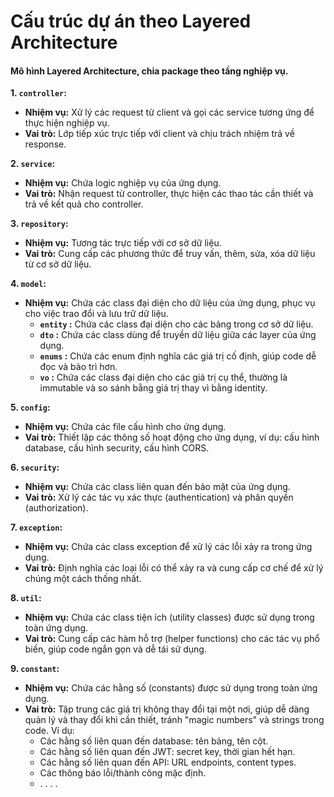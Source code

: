 # Cấu trúc dự án theo Layered Architecture

#### Mô hình Layered Architecture, chia package theo tầng nghiệp vụ.

**1. `controller`:**

*   **Nhiệm vụ:** Xử lý các request từ client và gọi các service tương ứng để thực hiện nghiệp vụ.
*   **Vai trò:** Lớp tiếp xúc trực tiếp với client và chịu trách nhiệm trả về response.

**2. `service`:**

*   **Nhiệm vụ:** Chứa logic nghiệp vụ của ứng dụng.
*   **Vai trò:** Nhận request từ controller, thực hiện các thao tác cần thiết và trả về kết quả cho controller.

**3. `repository`:**

*   **Nhiệm vụ:** Tương tác trực tiếp với cơ sở dữ liệu.
*   **Vai trò:** Cung cấp các phương thức để truy vấn, thêm, sửa, xóa dữ liệu từ cơ sở dữ liệu. 

**4. `model`:**

*   **Nhiệm vụ:** Chứa các class đại diện cho dữ liệu của ứng dụng, phục vụ cho việc trao đổi và lưu trữ dữ liệu.
    *   **`entity` :** Chứa các class đại diện cho các bảng trong cơ sở dữ liệu.
    *   **`dto` :** Chứa các class dùng để truyền dữ liệu giữa các layer của ứng dụng.
    *   **`enums` :** Chứa các enum định nghĩa các giá trị cố định, giúp code dễ đọc và bảo trì hơn.
    *   **`vo` :** Chứa các class đại diện cho các giá trị cụ thể, thường là immutable và so sánh bằng giá trị thay vì bằng identity.

**5. `config`:**

*   **Nhiệm vụ:** Chứa các file cấu hình cho ứng dụng.
*   **Vai trò:** Thiết lập các thông số hoạt động cho ứng dụng, ví dụ: cấu hình database, cấu hình security, cấu hình CORS.

**6. `security`:**

*   **Nhiệm vụ:** Chứa các class liên quan đến bảo mật của ứng dụng.
*   **Vai trò:** Xử lý các tác vụ xác thực (authentication) và phân quyền (authorization).

**7. `exception`:**

*   **Nhiệm vụ:** Chứa các class exception để xử lý các lỗi xảy ra trong ứng dụng.
*   **Vai trò:** Định nghĩa các loại lỗi có thể xảy ra và cung cấp cơ chế để xử lý chúng một cách thống nhất.

**8. `util`:**

*   **Nhiệm vụ:** Chứa các class tiện ích (utility classes) được sử dụng trong toàn ứng dụng.
*   **Vai trò:** Cung cấp các hàm hỗ trợ (helper functions) cho các tác vụ phổ biến, giúp code ngắn gọn và dễ tái sử dụng.

**9. `constant`:**

*   **Nhiệm vụ:** Chứa các hằng số (constants) được sử dụng trong toàn ứng dụng.
*   **Vai trò:** Tập trung các giá trị không thay đổi tại một nơi, giúp dễ dàng quản lý và thay đổi khi cần thiết, tránh "magic numbers" và strings trong code. Ví dụ:
    *   Các hằng số liên quan đến database: tên bảng, tên cột.
    *   Các hằng số liên quan đến JWT: secret key, thời gian hết hạn.
    *   Các hằng số liên quan đến API: URL endpoints, content types.
    *   Các thông báo lỗi/thành công mặc định.
    *  . . . .
